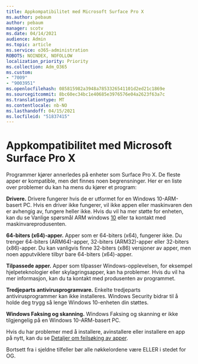 ```yaml
---
title: Appkompatibilitet med Microsoft Surface Pro X
ms.author: pebaum
author: pebaum
manager: scotv
ms.date: 04/14/2021
audience: Admin
ms.topic: article
ms.service: o365-administration
ROBOTS: NOINDEX, NOFOLLOW
localization_priority: Priority
ms.collection: Adm_O365
ms.custom:
- "7009"
- "9003951"
ms.openlocfilehash: 085815982a3948a7853326541101d2ed21c1869e
ms.sourcegitcommit: 8bc60ec34bc1e40685e3976576e04a2623f63a7c
ms.translationtype: MT
ms.contentlocale: nb-NO
ms.lasthandoff: 04/15/2021
ms.locfileid: "51837415"
---
```

# <a name="app-compatibility-with-microsoft-surface-pro-x"></a>Appkompatibilitet med Microsoft Surface Pro X

Programmer kjører annerledes på enheter som Surface Pro X. De fleste apper er kompatible, men det finnes noen begrensninger. Her er en liste over problemer du kan ha mens du kjører et program: 

**Drivere.** Drivere fungerer hvis de er utformet for en Windows 10-ARM-basert PC. Hvis en driver ikke fungerer, vil ikke appen eller maskinvaren den er avhengig av, fungere heller ikke. Hvis du vil ha mer støtte for enheten, kan du se Vanlige spørsmål ARM windows [10](https://support.microsoft.com/windows/windows-10-arm-based-pcs-faq-477f51df-2e3b-f68f-31b0-06f5e4f8ebb5) eller ta kontakt med maskinvareprodusenten.

**64-biters (x64)-apper.** Apper som er 64-biters (x64), fungerer ikke. Du trenger 64-biters (ARM64)-apper, 32-biters (ARM32)-apper eller 32-biters (x86)-apper. Du kan vanligvis finne 32-biters (x86) versjoner av apper, men noen apputviklere tilbyr bare 64-biters (x64)-apper.

**Tilpassede apper.** Apper som tilpasser Windows-opplevelsen, for eksempel hjelpeteknologier eller skylagringsapper, kan ha problemer. Hvis du vil ha mer informasjon, kan du ta kontakt med produsenten av programmet.

**Tredjeparts antivirusprogramvare.** Enkelte tredjeparts antivirusprogrammer kan ikke installeres. Windows Security bidrar til å holde deg trygg så lenge Windows 10-enheten din støttes.

**Windows Faksing og skanning.** Windows Faksing og skanning er ikke tilgjengelig på en Windows 10-ARM-basert PC.

Hvis du har problemer med å installere, avinstallere eller installere en app på nytt, kan du se [Detaljer om feilsøking av apper](https://docs.microsoft.com/troubleshoot/mem/intune/troubleshoot-app-install#app-troubleshooting-details).

Bortsett fra i sjeldne tilfeller bør alle nøkkelordene være ELLER i stedet for OG.